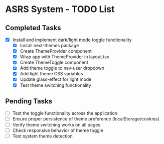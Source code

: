 # ASRS System - TODO List

## Completed Tasks
- [x] Install and implement dark/light mode toggle functionality
  - [x] Install next-themes package
  - [x] Create ThemeProvider component
  - [x] Wrap app with ThemeProvider in layout.tsx
  - [x] Create ThemeToggle component
  - [x] Add theme toggle to nav-user dropdown
  - [x] Add light theme CSS variables
  - [x] Update glass-effect for light mode
  - [x] Test theme switching functionality

## Pending Tasks
- [ ] Test the toggle functionality across the application
- [ ] Ensure proper persistence of theme preference (localStorage/cookies)
- [ ] Verify theme switching works on all pages
- [ ] Check responsive behavior of theme toggle
- [ ] Test system theme detection
